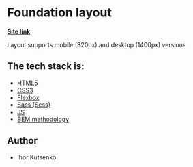 # Foundation layout


**[Site link](https://iniacor.github.io/Foundation/)**

<p>Layout supports mobile (320px) and desktop (1400px) versions</p>

## The tech stack is:

- [HTML5](https://en.wikipedia.org/wiki/HTML5)
- [CSS3](https://en.wikipedia.org/wiki/CSS)
- [Flexbox](https://en.wikipedia.org/wiki/CSS_Flexible_Box_Layout)
- [Sass (Scss)](https://sass-lang.com/)
- [JS](https://en.wikipedia.org/wiki/JavaScript)
- [BEM methodology](https://en.bem.info/methodology/)

## Author
- Ihor Kutsenko
